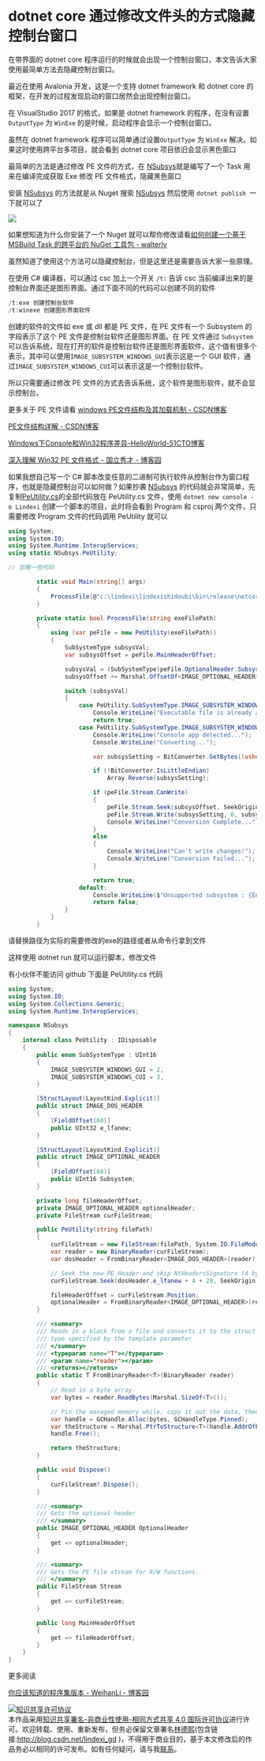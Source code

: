 # dotnet core 通过修改文件头的方式隐藏控制台窗口

在带界面的 dotnet core 程序运行的时候就会出现一个控制台窗口，本文告诉大家使用最简单方法去隐藏控制台窗口。

<!--more-->
<!-- CreateTime:2020/1/20 21:12:07 -->

<!-- 标签：Avalonia,Roslyn，dotnetcore -->

最近在使用 Avalonia 开发，这是一个支持 dotnet framework 和 dotnet core 的框架，在开发的过程发现启动的窗口居然会出现控制台窗口。

在 VisualStudio 2017 的格式，如果是 dotnet framework 的程序，在没有设置 `OutputType` 为 `WinExe` 的是时候，启动程序会显示一个控制台窗口。

虽然在 dotnet framework 程序可以简单通过设置`OutputType` 为 `WinExe` 解决。如果这时使用跨平台多项目，就会看到 dotnet core 项目依旧会显示黑色窗口

最简单的方法是通过修改 PE 文件的方式，在 [NSubsys](https://github.com/jmacato/NSubsys/blob/master/NSubsys.csproj )就是编写了一个 Task 用来在编译完成获取 Exe 修改 PE 文件格式，隐藏黑色窗口

安装 [NSubsys](https://github.com/jmacato/NSubsys/blob/master/NSubsys.csproj ) 的方法就是从 Nuget 搜索 [NSubsys](https://github.com/jmacato/NSubsys/blob/master/NSubsys.csproj ) 然后使用 `dotnet publish `一下就可以了

<!-- ![](image/dotnet core 通过修改文件头的方式隐藏控制台窗口/dotnet core 通过修改文件头的方式隐藏控制台窗口0.png) -->

![](http://image.acmx.xyz/lindexi%2F20187242045550)

如果想知道为什么你安装了一个 Nuget 就可以帮你修改请看[如何创建一个基于 MSBuild Task 的跨平台的 NuGet 工具包 - walterlv](https://walterlv.github.io/post/create-a-cross-platform-msbuild-task-based-nuget-tool.html )

虽然知道了使用这个方法可以隐藏控制台，但是这里还是需要告诉大家一些原理。

在使用 C# 编译器，可以通过 csc 加上一个开关 `/t:` 告诉 csc 当前编译出来的是 控制台界面还是图形界面。通过下面不同的代码可以创建不同的软件

```csharp
/t:exe 创建控制台软件
/t:winexe 创建图形界面软件
```
创建的软件的文件如 exe 或 dll 都是 PE 文件，在 PE 文件有一个 Subsystem 的字段表示了这个 PE 文件是控制台软件还是图形界面。在 PE 文件通过 `Subsystem` 可以告诉系统，现在打开的软件是控制台软件还是图形界面软件，这个值有很多个表示，其中可以使用`IMAGE_SUBSYSTEM_WINDOWS_GUI`表示这是一个 GUI 软件，通过`IMAGE_SUBSYSTEM_WINDOWS_CUI`可以表示这是一个控制台软件。

所以只需要通过修改 PE 文件的方式去告诉系统，这个软件是图形软件，就不会显示控制台。

更多关于 PE 文件请看 [windows PE文件结构及其加载机制 - CSDN博客](https://blog.csdn.net/liuyez123/article/details/51281905 )

[PE文件结构详解 - CSDN博客](https://blog.csdn.net/huanjieshuijing/article/details/5874365 )

[Windows下Console和Win32程序差异-HelloWorld-51CTO博客](http://blog.51cto.com/vanshell/422909 )

[深入理解 Win32 PE 文件格式 - 国立秀才 - 博客园](https://www.cnblogs.com/guolixiucai/p/4809820.html )

如果我想自己写一个 C# 脚本改变任意的二进制可执行软件从控制台作为窗口程序，也就是隐藏控制台可以如何做？如果抄袭  [NSubsys](https://github.com/jmacato/NSubsys/blob/master/NSubsys.csproj ) 的代码就会非常简单，先复制[PeUtility.cs](https://github.com/jmacato/NSubsys/blob/master/PeUtility.cs )的全部代码放在 PeUtility.cs 文件，使用 `dotnet new console -o Lindexi` 创建一个脚本的项目，此时将会看到 Program 和 csproj 两个文件，只需要修改 Program 文件的代码调用 PeUtility 就可以

```csharp
using System;
using System.IO;
using System.Runtime.InteropServices;
using static NSubsys.PeUtility;

// 忽略一些代码

        static void Main(string[] args)
        {
            ProcessFile(@"c:\lindexi\lindexishidoubi\bin\release\netcoreapp3.1\lindexi.exe");
        }

        private static bool ProcessFile(string exeFilePath)
        {
            using (var peFile = new PeUtility(exeFilePath))
            {
                SubSystemType subsysVal;
                var subsysOffset = peFile.MainHeaderOffset;

                subsysVal = (SubSystemType)peFile.OptionalHeader.Subsystem;
                subsysOffset += Marshal.OffsetOf<IMAGE_OPTIONAL_HEADER>("Subsystem").ToInt32();

                switch (subsysVal)
                {
                    case PeUtility.SubSystemType.IMAGE_SUBSYSTEM_WINDOWS_GUI:
                        Console.WriteLine("Executable file is already a Win32 App!");
                        return true;
                    case PeUtility.SubSystemType.IMAGE_SUBSYSTEM_WINDOWS_CUI:
                        Console.WriteLine("Console app detected...");
                        Console.WriteLine("Converting...");

                        var subsysSetting = BitConverter.GetBytes((ushort)SubSystemType.IMAGE_SUBSYSTEM_WINDOWS_GUI);

                        if (!BitConverter.IsLittleEndian)
                            Array.Reverse(subsysSetting);

                        if (peFile.Stream.CanWrite)
                        {
                            peFile.Stream.Seek(subsysOffset, SeekOrigin.Begin);
                            peFile.Stream.Write(subsysSetting, 0, subsysSetting.Length);
                            Console.WriteLine("Conversion Complete...");
                        }
                        else
                        {
                            Console.WriteLine("Can't write changes!");
                            Console.WriteLine("Conversion Failed...");
                        }

                        return true;
                    default:
                        Console.WriteLine($"Unsupported subsystem : {Enum.GetName(typeof(SubSystemType), subsysVal)}.");
                        return false;
                }
            }
        }
```

请替换路径为实际的需要修改的exe的路径或者从命令行拿到文件

这样使用 dotnet run 就可以运行脚本，修改文件

有小伙伴不能访问 github 下面是 PeUtility.cs 代码

```csharp
using System;
using System.IO;
using System.Collections.Generic;
using System.Runtime.InteropServices;

namespace NSubsys
{
    internal class PeUtility : IDisposable
    {
        public enum SubSystemType : UInt16
        {
            IMAGE_SUBSYSTEM_WINDOWS_GUI = 2,
            IMAGE_SUBSYSTEM_WINDOWS_CUI = 3,
        }

        [StructLayout(LayoutKind.Explicit)]
        public struct IMAGE_DOS_HEADER
        {
            [FieldOffset(60)]
            public UInt32 e_lfanew;
        }

        [StructLayout(LayoutKind.Explicit)]
        public struct IMAGE_OPTIONAL_HEADER
        {
            [FieldOffset(68)]
            public UInt16 Subsystem;
        }

        private long fileHeaderOffset;
        private IMAGE_OPTIONAL_HEADER optionalHeader;
        private FileStream curFileStream;

        public PeUtility(string filePath)
        {
            curFileStream = new FileStream(filePath, System.IO.FileMode.Open, System.IO.FileAccess.ReadWrite);
            var reader = new BinaryReader(curFileStream);
            var dosHeader = FromBinaryReader<IMAGE_DOS_HEADER>(reader);

            // Seek the new PE Header and skip NtHeadersSignature (4 bytes) & IMAGE_FILE_HEADER struct (20bytes).
            curFileStream.Seek(dosHeader.e_lfanew + 4 + 20, SeekOrigin.Begin);

            fileHeaderOffset = curFileStream.Position;
            optionalHeader = FromBinaryReader<IMAGE_OPTIONAL_HEADER>(reader);
        }

        /// <summary>
        /// Reads in a block from a file and converts it to the struct
        /// type specified by the template parameter
        /// </summary>
        /// <typeparam name="T"></typeparam>
        /// <param name="reader"></param>
        /// <returns></returns>
        public static T FromBinaryReader<T>(BinaryReader reader)
        {
            // Read in a byte array
            var bytes = reader.ReadBytes(Marshal.SizeOf<T>());

            // Pin the managed memory while, copy it out the data, then unpin it
            var handle = GCHandle.Alloc(bytes, GCHandleType.Pinned);
            var theStructure = Marshal.PtrToStructure<T>(handle.AddrOfPinnedObject());
            handle.Free();

            return theStructure;
        }

        public void Dispose()
        {
            curFileStream?.Dispose();
        }

        /// <summary>
        /// Gets the optional header
        /// </summary>
        public IMAGE_OPTIONAL_HEADER OptionalHeader
        {
            get => optionalHeader;
        }

        /// <summary>
        /// Gets the PE file stream for R/W functions.
        /// </summary> 
        public FileStream Stream
        {
            get => curFileStream;
        }

        public long MainHeaderOffset
        {
            get => fileHeaderOffset;
        }
    }
}
```

更多阅读

[你应该知道的程序集版本 - WeihanLi - 博客园](https://www.cnblogs.com/weihanli/p/assembly-version.html )

<a rel="license" href="http://creativecommons.org/licenses/by-nc-sa/4.0/"><img alt="知识共享许可协议" style="border-width:0" src="https://licensebuttons.net/l/by-nc-sa/4.0/88x31.png" /></a><br />本作品采用<a rel="license" href="http://creativecommons.org/licenses/by-nc-sa/4.0/">知识共享署名-非商业性使用-相同方式共享 4.0 国际许可协议</a>进行许可。欢迎转载、使用、重新发布，但务必保留文章署名[林德熙](http://blog.csdn.net/lindexi_gd)(包含链接:http://blog.csdn.net/lindexi_gd )，不得用于商业目的，基于本文修改后的作品务必以相同的许可发布。如有任何疑问，请与我[联系](mailto:lindexi_gd@163.com)。  
